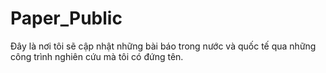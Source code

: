 # Paper_Public
Đây là nơi tôi sẽ cập nhật những bài báo trong nước và quốc tế qua những công trình nghiên cứu mà tôi có đứng tên.
